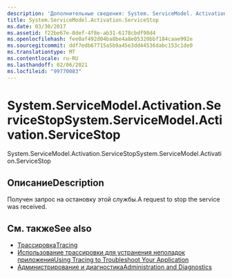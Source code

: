 ```yaml
---
description: 'Дополнительные сведения: System. ServiceModel. Activation. Сервицестоп'
title: System.ServiceModel.Activation.ServiceStop
ms.date: 03/30/2017
ms.assetid: f22be67e-0def-4f8e-ab31-6178cbdf98d4
ms.openlocfilehash: fee0af492d04ba8be4a8e05320bbf184caae992e
ms.sourcegitcommit: ddf7edb67715a5b9a45e3dd44536dabc153c1de0
ms.translationtype: MT
ms.contentlocale: ru-RU
ms.lasthandoff: 02/06/2021
ms.locfileid: "99770083"
---
```

# <a name="systemservicemodelactivationservicestop"></a><span data-ttu-id="4f8aa-103">System.ServiceModel.Activation.ServiceStop</span><span class="sxs-lookup"><span data-stu-id="4f8aa-103">System.ServiceModel.Activation.ServiceStop</span></span>

<span data-ttu-id="4f8aa-104">System.ServiceModel.Activation.ServiceStop</span><span class="sxs-lookup"><span data-stu-id="4f8aa-104">System.ServiceModel.Activation.ServiceStop</span></span>  
  
## <a name="description"></a><span data-ttu-id="4f8aa-105">Описание</span><span class="sxs-lookup"><span data-stu-id="4f8aa-105">Description</span></span>  

 <span data-ttu-id="4f8aa-106">Получен запрос на остановку этой службы.</span><span class="sxs-lookup"><span data-stu-id="4f8aa-106">A request to stop the service was received.</span></span>  
  
## <a name="see-also"></a><span data-ttu-id="4f8aa-107">См. также</span><span class="sxs-lookup"><span data-stu-id="4f8aa-107">See also</span></span>

- [<span data-ttu-id="4f8aa-108">Трассировка</span><span class="sxs-lookup"><span data-stu-id="4f8aa-108">Tracing</span></span>](index.md)
- [<span data-ttu-id="4f8aa-109">Использование трассировки для устранения неполадок приложения</span><span class="sxs-lookup"><span data-stu-id="4f8aa-109">Using Tracing to Troubleshoot Your Application</span></span>](using-tracing-to-troubleshoot-your-application.md)
- [<span data-ttu-id="4f8aa-110">Администрирование и диагностика</span><span class="sxs-lookup"><span data-stu-id="4f8aa-110">Administration and Diagnostics</span></span>](../index.md)

